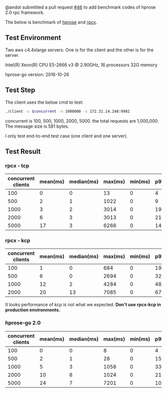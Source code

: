 @andot submitited a pull request [#46](https://github.com/smallnest/rpcx/pull/46) to add benchmark codes of hprose 2.0 rpc framework.

The below is benchmark of [hprose](https://github.com/hprose/hprose-go) and [rpcx](https://github.com/smallnest/rpcx).

## Test Environment
Two aws c4.4xlarge servers. One is for the client and the other is for the server.

Intel(R) Xeon(R) CPU E5-2666 v3 @ 2.90GHz, 16 processors
32G memory


hprose-go version: 2016-10-26

## Test Step
The client uses the below cmd to test:

```sh
./client -c $concurrent -n 1000000 -s 172.31.14.248:9981
```

concurrent is 100, 500, 1000, 2000, 5000.
the total requests are 1,000,000.
The message size is 581 bytes.

I only test end-to-end test case (one client and one server).

## Test Result

### rpcx - tcp
concurrent clients|mean(ms)|median(ms)|max(ms)|min(ms)|p99.9|throughput(TPS)
-------------|-------------|-------------|-------------|-------------|------------|-------------
100|0|0|13|0|4|153822
500|2|1|1022|0|9|231000
1000|3|2|3014|0|19|215470
2000|6|3|3013|0|212|253292
5000|17|3|6266|0|1453|124331

### rpcx - kcp
concurrent clients|mean(ms)|median(ms)|max(ms)|min(ms)|p99.9|throughput(TPS)
-------------|-------------|-------------|-------------|-------------|------------|-------------
100|1|0|684|0|192|63861
500|6|0|2694|0|329|72296
1000|12|2|4284|0|485|59414
2000|20|13|7085|0|673|86058

It looks performance of kcp is not what we expected. 
**Don't use rpcx-kcp in production environments.**

### hprose-go 2.0
concurrent clients|mean(ms)|median(ms)|max(ms)|min(ms)|p99.9|throughput(TPS)
-------------|-------------|-------------|-------------|-------------|------------|-------------
100|0|0|8|0|4|126887
500|2|1|28|0|15|169290
1000|5|3|1058|0|33|181983
2000|10|8|1024|0|211|179726
5000|24|7|7201|0|1060|113726




